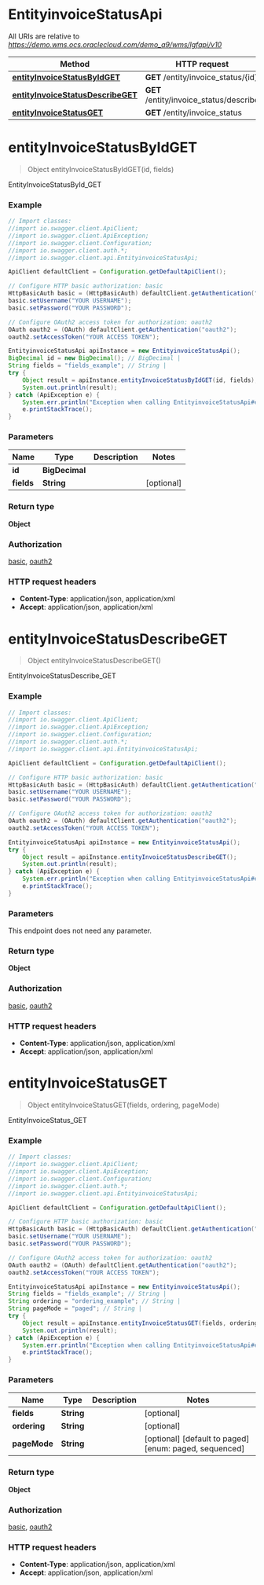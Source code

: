 # EntityinvoiceStatusApi

All URIs are relative to *https://demo.wms.ocs.oraclecloud.com/demo_a9/wms/lgfapi/v10*

Method | HTTP request | Description
------------- | ------------- | -------------
[**entityInvoiceStatusByIdGET**](EntityinvoiceStatusApi.md#entityInvoiceStatusByIdGET) | **GET** /entity/invoice_status/{id} | EntityInvoiceStatusById_GET
[**entityInvoiceStatusDescribeGET**](EntityinvoiceStatusApi.md#entityInvoiceStatusDescribeGET) | **GET** /entity/invoice_status/describe | EntityInvoiceStatusDescribe_GET
[**entityInvoiceStatusGET**](EntityinvoiceStatusApi.md#entityInvoiceStatusGET) | **GET** /entity/invoice_status | EntityInvoiceStatus_GET


<a name="entityInvoiceStatusByIdGET"></a>
# **entityInvoiceStatusByIdGET**
> Object entityInvoiceStatusByIdGET(id, fields)

EntityInvoiceStatusById_GET



### Example
```java
// Import classes:
//import io.swagger.client.ApiClient;
//import io.swagger.client.ApiException;
//import io.swagger.client.Configuration;
//import io.swagger.client.auth.*;
//import io.swagger.client.api.EntityinvoiceStatusApi;

ApiClient defaultClient = Configuration.getDefaultApiClient();

// Configure HTTP basic authorization: basic
HttpBasicAuth basic = (HttpBasicAuth) defaultClient.getAuthentication("basic");
basic.setUsername("YOUR USERNAME");
basic.setPassword("YOUR PASSWORD");

// Configure OAuth2 access token for authorization: oauth2
OAuth oauth2 = (OAuth) defaultClient.getAuthentication("oauth2");
oauth2.setAccessToken("YOUR ACCESS TOKEN");

EntityinvoiceStatusApi apiInstance = new EntityinvoiceStatusApi();
BigDecimal id = new BigDecimal(); // BigDecimal | 
String fields = "fields_example"; // String | 
try {
    Object result = apiInstance.entityInvoiceStatusByIdGET(id, fields);
    System.out.println(result);
} catch (ApiException e) {
    System.err.println("Exception when calling EntityinvoiceStatusApi#entityInvoiceStatusByIdGET");
    e.printStackTrace();
}
```

### Parameters

Name | Type | Description  | Notes
------------- | ------------- | ------------- | -------------
 **id** | **BigDecimal**|  |
 **fields** | **String**|  | [optional]

### Return type

**Object**

### Authorization

[basic](../README.md#basic), [oauth2](../README.md#oauth2)

### HTTP request headers

 - **Content-Type**: application/json, application/xml
 - **Accept**: application/json, application/xml

<a name="entityInvoiceStatusDescribeGET"></a>
# **entityInvoiceStatusDescribeGET**
> Object entityInvoiceStatusDescribeGET()

EntityInvoiceStatusDescribe_GET



### Example
```java
// Import classes:
//import io.swagger.client.ApiClient;
//import io.swagger.client.ApiException;
//import io.swagger.client.Configuration;
//import io.swagger.client.auth.*;
//import io.swagger.client.api.EntityinvoiceStatusApi;

ApiClient defaultClient = Configuration.getDefaultApiClient();

// Configure HTTP basic authorization: basic
HttpBasicAuth basic = (HttpBasicAuth) defaultClient.getAuthentication("basic");
basic.setUsername("YOUR USERNAME");
basic.setPassword("YOUR PASSWORD");

// Configure OAuth2 access token for authorization: oauth2
OAuth oauth2 = (OAuth) defaultClient.getAuthentication("oauth2");
oauth2.setAccessToken("YOUR ACCESS TOKEN");

EntityinvoiceStatusApi apiInstance = new EntityinvoiceStatusApi();
try {
    Object result = apiInstance.entityInvoiceStatusDescribeGET();
    System.out.println(result);
} catch (ApiException e) {
    System.err.println("Exception when calling EntityinvoiceStatusApi#entityInvoiceStatusDescribeGET");
    e.printStackTrace();
}
```

### Parameters
This endpoint does not need any parameter.

### Return type

**Object**

### Authorization

[basic](../README.md#basic), [oauth2](../README.md#oauth2)

### HTTP request headers

 - **Content-Type**: application/json, application/xml
 - **Accept**: application/json, application/xml

<a name="entityInvoiceStatusGET"></a>
# **entityInvoiceStatusGET**
> Object entityInvoiceStatusGET(fields, ordering, pageMode)

EntityInvoiceStatus_GET



### Example
```java
// Import classes:
//import io.swagger.client.ApiClient;
//import io.swagger.client.ApiException;
//import io.swagger.client.Configuration;
//import io.swagger.client.auth.*;
//import io.swagger.client.api.EntityinvoiceStatusApi;

ApiClient defaultClient = Configuration.getDefaultApiClient();

// Configure HTTP basic authorization: basic
HttpBasicAuth basic = (HttpBasicAuth) defaultClient.getAuthentication("basic");
basic.setUsername("YOUR USERNAME");
basic.setPassword("YOUR PASSWORD");

// Configure OAuth2 access token for authorization: oauth2
OAuth oauth2 = (OAuth) defaultClient.getAuthentication("oauth2");
oauth2.setAccessToken("YOUR ACCESS TOKEN");

EntityinvoiceStatusApi apiInstance = new EntityinvoiceStatusApi();
String fields = "fields_example"; // String | 
String ordering = "ordering_example"; // String | 
String pageMode = "paged"; // String | 
try {
    Object result = apiInstance.entityInvoiceStatusGET(fields, ordering, pageMode);
    System.out.println(result);
} catch (ApiException e) {
    System.err.println("Exception when calling EntityinvoiceStatusApi#entityInvoiceStatusGET");
    e.printStackTrace();
}
```

### Parameters

Name | Type | Description  | Notes
------------- | ------------- | ------------- | -------------
 **fields** | **String**|  | [optional]
 **ordering** | **String**|  | [optional]
 **pageMode** | **String**|  | [optional] [default to paged] [enum: paged, sequenced]

### Return type

**Object**

### Authorization

[basic](../README.md#basic), [oauth2](../README.md#oauth2)

### HTTP request headers

 - **Content-Type**: application/json, application/xml
 - **Accept**: application/json, application/xml

